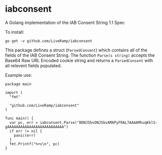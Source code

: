 # iabconsent
A Golang implementation of the IAB Consent String 1.1 Spec

To install:
```
go get -v github.com/LiveRamp/iabconsent
```

This package defines a struct (`ParsedConsent`) which contains all of the fields of the IAB Consent String. The function `Parse(s string)` accepts the Base64 Raw URL Encoded cookie string and returns a `ParsedConsent` with all relevent fields populated.

Example use:
```
package main

import (
  "fmt"

  "github.com/LiveRamp/iabconsent"
)

func main() {
  var pc, err = iabconsent.Parse("BONJ5bvONJ5bvAMAPyFRAL7AAAAMhuqKklS-gAAAAAAAAAAAAAAAAAAAAAAAAAA")
  if err != nil {
    panic(err)
  }
  fmt.Printf("%+v\n", pc)
}
```

